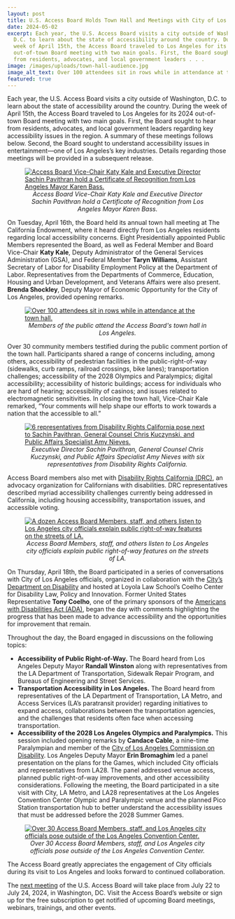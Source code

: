 ```yaml
---
layout: post
title: U.S. Access Board Holds Town Hall and Meetings with City of Los Angeles
date: 2024-05-02
excerpt: Each year, the U.S. Access Board visits a city outside of Washington,
  D.C. to learn about the state of accessibility around the country. During the
  week of April 15th, the Access Board traveled to Los Angeles for its 2024
  out-of-town Board meeting with two main goals. First, the Board sought to hear
  from residents, advocates, and local government leaders . . .
image: /images/uploads/town-hall-audience.jpg
image_alt_text: Over 100 attendees sit in rows while in attendance at the town hall.
featured: true
---
```

Each year, the U.S. Access Board visits a city outside of Washington, D.C. to learn about the state of accessibility around the country. During the week of April 15th, the Access Board traveled to Los Angeles for its 2024 out-of-town Board meeting with two main goals. First, the Board sought to hear from residents, advocates, and local government leaders regarding key accessibility issues in the region. A summary of these meetings follows below. Second, the Board sought to understand accessibility issues in entertainment—one of Los Angeles’s key industries. Details regarding those meetings will be provided in a subsequent release.

<figure class="img-right">
  <a href="{{ site.baseurl }}/images/uploads/sachin-and-katy-proclamation.jpg">
    <img src="{{ site.baseurl }}/images/uploads/sachin-and-katy-proclamation.jpg" alt="Access Board Vice-Chair Katy Kale and Executive Director Sachin Pavithran hold a Certificate of Recognition from Los Angeles Mayor Karen Bass." class="center">
  </a>
  <figcaption style="text-align:center">
    <em>Access Board Vice-Chair Katy Kale and Executive Director Sachin Pavithran hold a Certificate of Recognition from Los Angeles Mayor Karen Bass.</em>
  </figcaption>
</figure>

On Tuesday, April 16th, the Board held its annual town hall meeting at The California Endowment, where it heard directly from Los Angeles residents regarding local accessibility concerns. Eight Presidentially appointed Public Members represented the Board, as well as Federal Member and Board Vice-Chair **Katy Kale**, Deputy Administrator of the General Services Administration (GSA), and Federal Member **Taryn Williams**, Assistant Secretary of Labor for Disability Employment Policy at the Department of Labor. Representatives from the Departments of Commerce, Education, Housing and Urban Development, and Veterans Affairs were also present. **Brenda Shockley**, Deputy Mayor of Economic Opportunity for the City of Los Angeles, provided opening remarks.

<figure class="img-left">
  <a href="{{ site.baseurl }}/images/uploads/town-hall-audience.jpg">
    <img src="{{ site.baseurl }}/images/uploads/town-hall-audience.jpg" alt="Over 100 attendees sit in rows while in attendance at the town hall." class="center">
  </a>
  <figcaption style="text-align:center">
    <em>Members of the public attend the Access Board's town hall in Los Angeles.</em>
  </figcaption>
</figure>

Over 30 community members testified during the public comment portion of the town hall. Participants shared a range of concerns including, among others, accessibility of pedestrian facilities in the public-right-of-way (sidewalks, curb ramps, railroad crossings, bike lanes); transportation challenges; accessibility of the 2028 Olympics and Paralympics; digital accessibility; accessibility of historic buildings; access for individuals who are hard of hearing; accessibility of casinos; and issues related to electromagnetic sensitivities. In closing the town hall, Vice-Chair Kale remarked, “Your comments will help shape our efforts to work towards a nation that the accessible to all.”

<figure class="img-right">
  <a href="{{ site.baseurl }}/images/uploads/sachin-and-chris-drc.jpg">
    <img src="{{ site.baseurl }}/images/uploads/sachin-and-chris-drc.jpg" alt="6 representatives from Disability Rights California pose next to Sachin Pavithran, General Counsel Chris Kuczynski, and Public Affairs Specialist Amy Nieves." class="center">
  </a>
  <figcaption style="text-align:center">
    <em>Executive Director Sachin Pavithran, General Counsel Chris Kuczynski, and Public Affairs Specialist Amy Nieves with six representatives from Disability Rights California.</em>
  </figcaption>
</figure>

Access Board members also met with [Disability Rights California (DRC)](https://www.disabilityrightsca.org/), an advocacy organization for Californians with disabilities. DRC representatives described myriad accessibility challenges currently being addressed in California, including housing accessibility, transportation issues, and accessible voting.

<figure class="img-left">
  <a href="{{ site.baseurl }}/images/uploads/intersection-site-visit.jpg">
    <img src="{{ site.baseurl }}/images/uploads/intersection-site-visit.jpg" alt="A dozen Access Board Members, staff, and others listen to Los Angeles city officials explain public right-of-way features on the streets of LA." class="center">
  </a>
  <figcaption style="text-align:center">
    <em> Access Board Members, staff, and others listen to Los Angeles city officials explain public right-of-way features on the streets of LA.</em>
  </figcaption>
</figure>

On Thursday, April 18th, the Board participated in a series of conversations with City of Los Angeles officials, organized in collaboration with the [City’s Department on Disability](https://disability.lacity.gov/) and hosted at Loyola Law School’s Coelho Center for Disability Law, Policy and Innovation. Former United States Representative **Tony Coelho**, one of the primary sponsors of the [Americans with Disabilities Act (ADA)](https://www.access-board.gov/about/law/ada.html), began the day with comments highlighting the progress that has been made to advance accessibility and the opportunities for improvement that remain.

Throughout the day, the Board engaged in discussions on the following topics:

* **Accessibility of Public Right-of-Way.** The Board heard from Los Angeles Deputy Mayor **Randall Winston** along with representatives from the LA Department of Transportation, Sidewalk Repair Program, and Bureaus of Engineering and Street Services.
* **Transportation Accessibility in Los Angeles.** The Board heard from representatives of the LA Department of Transportation, LA Metro, and Access Services (LA’s paratransit provider) regarding initiatives to expand access, collaborations between the transportation agencies, and the challenges that residents often face when accessing transportation.
* **Accessibility of the 2028 Los Angeles Olympics and Paralympics.** This session included opening remarks by **Candace Cable**, a nine-time Paralympian and member of the [City of Los Angeles Commission on Disability](https://disability.lacity.gov/about/commission-disability). Los Angeles Deputy Mayor **Erin Bromaghim** led a panel presentation on the plans for the Games, which included City officials and representatives from LA28. The panel addressed venue access, planned public right-of-way improvements, and other accessibility considerations. Following the meeting, the Board participated in a site visit with City, LA Metro, and LA28 representatives at the Los Angeles Convention Center Olympic and Paralympic venue and the planned Pico Station transportation hub to better understand the accessibility issues that must be addressed before the 2028 Summer Games.

<figure class="img-right">
  <a href="{{ site.baseurl }}/images/uploads/group-outside-convention-center.JPG">
    <img src="{{ site.baseurl }}/images/uploads/group-outside-convention-center.JPG" alt="Over 30 Access Board Members, staff, and Los Angeles city officials pose outside of the Los Angeles Convention Center." class="center">
  </a>
  <figcaption style="text-align:center">
    <em>Over 30 Access Board Members, staff, and Los Angeles city officials pose outside of the Los Angeles Convention Center.</em>
  </figcaption>
</figure>

The Access Board greatly appreciates the engagement of City officials during its visit to Los Angeles and looks forward to continued collaboration.

The [next meeting](https://www.access-board.gov/about/meetings.html) of the U.S. Access Board will take place from July 22 to July 24, 2024, in Washington, DC. Visit the Access Board’s website or sign up for the free subscription to get notified of upcoming Board meetings, webinars, trainings, and other events.